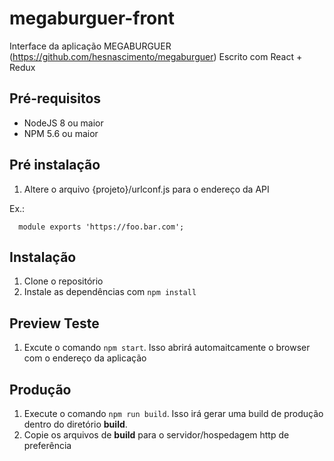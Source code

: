 # megaburguer-front

Interface da aplicação MEGABURGUER (https://github.com/hesnascimento/megaburguer)
Escrito com React + Redux

## Pré-requisitos

- NodeJS 8 ou maior
- NPM 5.6 ou maior

## Pré instalação

1. Altere o arquivo {projeto}/urlconf.js para o endereço da API

Ex.:
```
  module exports 'https://foo.bar.com';
```
## Instalação

1. Clone o repositório
2. Instale as dependências com ``npm install``

## Preview Teste

1. Excute o comando ``npm start``. Isso abrirá automaitcamente o browser com o endereço da aplicação

## Produção

1. Execute o comando ``npm run build``. Isso irá gerar uma build de produção dentro do diretório **build**.
2. Copie os arquivos de **build** para o servidor/hospedagem http de preferência
